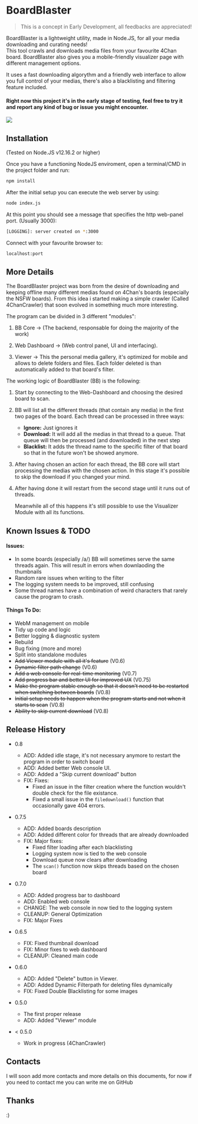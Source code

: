# BoardBlaster

> This is a concept in Early Development, all feedbacks are appreciated!

BoardBlaster is a lightweight utility, made in Node.JS, for all your media downloading and curating needs! \
This tool crawls and downloads media files from your favourite 4Chan board. BoardBlaster also gives you a mobile-friendly visualizer page with different management options.

It uses a fast downloading algorythm and a friendly web interface to allow you full control of your medias, there's also a blacklisting and filtering feature included.

#### Right now this project it's in the early stage of testing, feel free to try it and report any kind of bug or issue you might encounter.







![](header.png)

## Installation

(Tested on Node.JS v12.16.2 or higher)

Once you have a functioning NodeJS enviroment, open a terminal/CMD in the project folder and run:

```sh
npm install
```

After the initial setup you can execute the web server by using:

```sh
node index.js
```

At this point you should see a message that specifies the http web-panel port. (Usually 3000):

```sh
[LOGGING]: server created on *:3000
```

Connect with your favourite browser to:
```sh
localhost:port
```



## More Details

The BoardBlaster project was born from the desire of downloading and keeping offline many different medias found on 4Chan's boards (especially the NSFW boards). From this idea i started making a simple crawler (Called 4ChanCrawler) that soon evolved in something much more interesting.

The program can be divided in 3 different "modules":

1. BB Core -> (The backend, responsable for doing the majority of the work)
2. Web Dashboard -> (Web control panel, UI and interfacing).

3. Viewer -> This the personal media gallery, it's optimized for mobile and allows to delete folders and files. Each folder deleted is than automatically added to that board's filter.


The working logic of BoardBlaster (BB) is the following:

1. Start by connecting to the Web-Dashboard and choosing the desired board to scan.
2. BB will list all the different threads (that contain any media) in the first two pages of the board. Each thread can be processed in three ways: 
    * **Ignore:** Just ignores it
    * **Download:** It will add all the medias in that thread to a queue. That queue will then be processed (and downloaded) in the next step 
    * **Blacklist:** It adds the thread name to the specific filter of that board so that in the future won't be showed anymore.
3. After having chosen an action for each thread, the BB core will start processing the medias with the chosen action. In this stage it's possible to skip the download if you changed your mind.
4. After having done it will restart from the second stage until it runs out of threads.

    Meanwhile all of this happens it's still possible to use the Visualizer Module with all its functions.






## Known Issues & TODO
#### Issues:
* In some boards (especially /a/) BB will sometimes serve the same threads again. This will result in errors when downlaoding the thumbnails
* Random rare issues when writing to the filter
* The logging system needs to be improved, still confusing
* Some thread names have a combination of weird characters that rarely cause the program to crash.

#### Things To Do:
* WebM management on mobile
* Tidy up code and logic
* Better logging & diagnostic system
* Rebuild
* Bug fixing (more and more)
* Split into standalone modules
* ~~Add Viewer module with all it's feature~~ (V0.6)
* ~~Dynamic filter path change~~ (V0.6)
* ~~Add a web console for real-time monitoring~~ (V0.7)
* ~~Add progress bar and better UI for improved UX~~ (V0.75)
* ~~Make the program stable enough so that it doesn't need to be restarted when switching between boards~~ (V0.8)
* ~~Initial setup needs to happen when the program starts and not when it starts to scan~~ (V0.8)
* ~~Ability to skip current download~~ (V0.8)







## Release History

* 0.8
    + ADD: Added idle stage, it's not necessary anymore to restart the program in order to switch board
    + ADD: Added better Web console UI.
    + ADD: Added a "Skip current download" button
    + FIX: Fixes:
        * Fixed an issue in the filter creation where the function wouldn't double check for the file existance.
        * Fixed a small issue in the `filedownload()` function that occasionally gave 404 errors.

* 0.7.5
    + ADD: Added boards description
    + ADD: Added different color for threads that are already downloaded
    + FIX: Major fixes:
        * Fixed filter loading after each blacklisting
        * Logging system now is tied to the web console
        * Download queue now clears after downloading
        * The `scan()` function now skips threads based on the chosen board

* 0.7.0
    + ADD: Added progress bar to dashboard
    + ADD: Enabled web console
    + CHANGE: The web console in now tied to the logging system
    + CLEANUP: General Optimization
    + FIX:  Major Fixes
* 0.6.5
    * FIX: Fixed thumbnail download
    * FIX: Minor fixes to web dashboard
    * CLEANUP: Cleaned main code
* 0.6.0
    * ADD: Added "Delete" button in Viewer.
    * ADD: Added Dynamic Filterpath for deleting files dynamically
    * FIX: Fixed Double Blacklisting for some images
* 0.5.0
    * The first proper release
    * ADD: Added "Viewer" module
* < 0.5.0
    * Work in progress (4ChanCrawler)

## Contacts

I will soon add more contacts and more details on this documents, for now if you need to contact me you can write me on GitHub

## Thanks

:)

